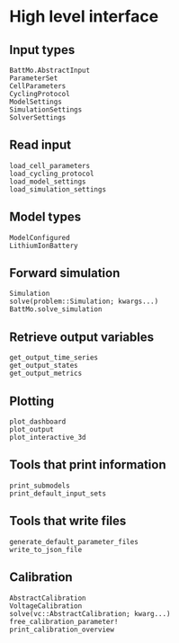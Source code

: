 # High level interface


## Input types

```@docs
BattMo.AbstractInput
ParameterSet
CellParameters
CyclingProtocol
ModelSettings
SimulationSettings
SolverSettings
```

## Read input

```@docs
load_cell_parameters
load_cycling_protocol
load_model_settings
load_simulation_settings
```

## Model types

```@docs
ModelConfigured
LithiumIonBattery
```

## Forward simulation

```@docs
Simulation
solve(problem::Simulation; kwargs...)
BattMo.solve_simulation
```
## Retrieve output variables
```@docs
get_output_time_series
get_output_states
get_output_metrics
```

## Plotting
```@docs
plot_dashboard
plot_output
plot_interactive_3d
```

## Tools that print information
```@docs
print_submodels
print_default_input_sets
```

## Tools that write files
```@docs
generate_default_parameter_files
write_to_json_file
```

## Calibration

```@docs
AbstractCalibration
VoltageCalibration
solve(vc::AbstractCalibration; kwarg...)
free_calibration_parameter!
print_calibration_overview
```